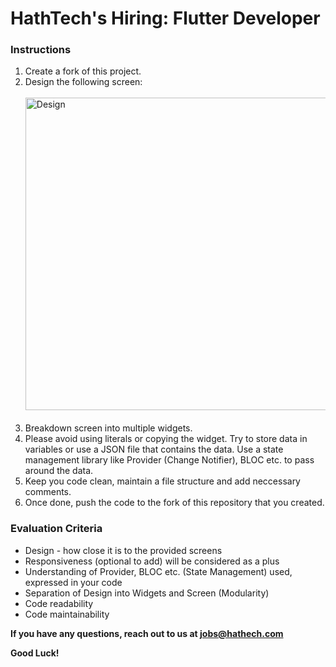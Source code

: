 # HathTech's Hiring: Flutter Developer

### Instructions
1. Create a fork of this project.
2. Design the following screen: 
<br/><br/><img src="https://i.imgur.com/vGgZHMs.jpeg" alt="Design" width="500"/><br/><br/>
3. Breakdown screen into multiple widgets. 
4. Please avoid using literals or copying the widget. Try to store data in variables or use a JSON file that contains the data. Use a state management library like Provider (Change Notifier), BLOC etc. to pass around the data.
5. Keep you code clean, maintain a file structure and add neccessary comments.
6. Once done, push the code to the fork of this repository that you created.

### Evaluation Criteria
- Design - how close it is to the provided screens
- Responsiveness (optional to add) will be considered as a plus
- Understanding of Provider, BLOC etc. (State Management) used, expressed in your code
- Separation of Design into Widgets and Screen (Modularity)
- Code readability
- Code maintainability


**If you have any questions, reach out to us at jobs@hathech.com**

**Good Luck!**
